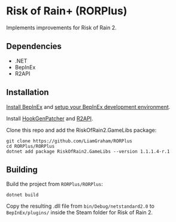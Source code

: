 # Risk of Rain+ (RORPlus)

Implements improvements for Risk of Rain 2.

## Dependencies

- .NET
- BepInEx
- R2API

## Installation

[Install BepInEx](https://docs.bepinex.dev/articles/user_guide/installation/index.html) and [setup your BepInEx development environment](https://docs.bepinex.dev/articles/dev_guide/plugin_tutorial/1_setup.html).

Install [HookGenPatcher](https://thunderstore.io/package/RiskofThunder/HookGenPatcher/) and [R2API](https://thunderstore.io/package/tristanmcpherson/R2API/).

Clone this repo and add the RiskOfRain2.GameLibs package:

```
git clone https://github.com/LiamGraham/RORPlus
cd RORPlus/RORPlus
dotnet add package RiskOfRain2.GameLibs --version 1.1.1.4-r.1
```

## Building

Build the project from `RORPlus/RORPlus`:

```
dotnet build
```

Copy the resulting .dll file from `bin/Debug/netstandard2.0` to `BepInEx/plugins/` inside the Steam folder for Risk of Rain 2.